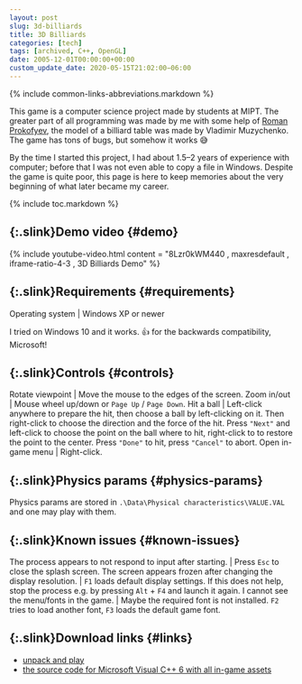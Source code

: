 ```yaml
---
layout: post
slug: 3d-billiards
title: 3D Billiards
categories: [tech]
tags: [archived, C++, OpenGL]
date: 2005-12-01T00:00:00+00:00
custom_update_date: 2020-05-15T21:02:00−06:00
---
```

{% include common-links-abbreviations.markdown %}

This game is a computer science project made by students at MIPT.
The greater part of all programming was made by me with some help of [Roman Prokofyev](https://prokofyev.ch),
the model of a billiard table was made by Vladimir Muzychenko.
The game has tons of bugs, but somehow it works &#x1f605;

By the time I started this project, I had about 1.5&ndash;2 years of experience with computer;
before that I was not even able to copy a file in Windows.
Despite the game is quite poor, this page is here to keep memories about the very beginning of what later became my career. 

{% include toc.markdown %}

## [](#demo){:.slink}Demo video {#demo}

{% include youtube-video.html content = "8Lzr0kWM440 , maxresdefault , iframe-ratio-4-3 , 3D Billiards Demo" %}

## [](#requirements){:.slink}Requirements {#requirements}

Operating system | Windows XP or newer

I tried on Windows 10 and it works. &#x1f44d; for the backwards compatibility, Microsoft!

## [](#controls){:.slink}Controls {#controls}

Rotate viewpoint | Move the mouse to the edges of the screen.
Zoom in/out | Mouse wheel up/down or `Page Up` / `Page Down`.
Hit a ball | Left-click anywhere to prepare the hit, then choose a ball by left-clicking on it. Then right-click to choose the direction and the force of the hit. Press `"Next"` and  left-click to choose the point on the ball where to hit, right-click to to restore the point to the center. Press `"Done"` to hit, press `"Cancel"` to abort.
Open in-game menu | Right-click.

## [](#physics-params){:.slink}Physics params {#physics-params}
Physics params are stored in `.\Data\Physical characteristics\VALUE.VAL` and one may play with them.

## [](#known-issues){:.slink}Known issues {#known-issues}

The process appears to not respond to input after starting. | Press `Esc` to close the splash screen.
The screen appears frozen after changing the display resolution. | `F1` loads default display settings. If this does not help, stop the process e.g. by pressing `Alt` + `F4` and launch it again.
I cannot see the menu/fonts in the game. | Maybe the required font is not installed. `F2` tries to load another font, `F3` loads the default game font.

## [](#links){:.slink}Download links {#links}
* [unpack and play](https://docs.google.com/leaf?id=0B_4a-5REfZ5jMGIxNzFkMWYtMGVmNy00NDZiLWJhOTAtY2U1ZDU3ODU4MDIz&sort=name&layout=list&num=50)
* [the source code for Microsoft Visual C++ 6 with all in-game assets](https://docs.google.com/leaf?id=0B_4a-5REfZ5jMzNkZWU2NGItYTFhOS00ODkxLWExYTUtNDk1MGVmODUyMDlh&sort=name&layout=list&num=50)
 